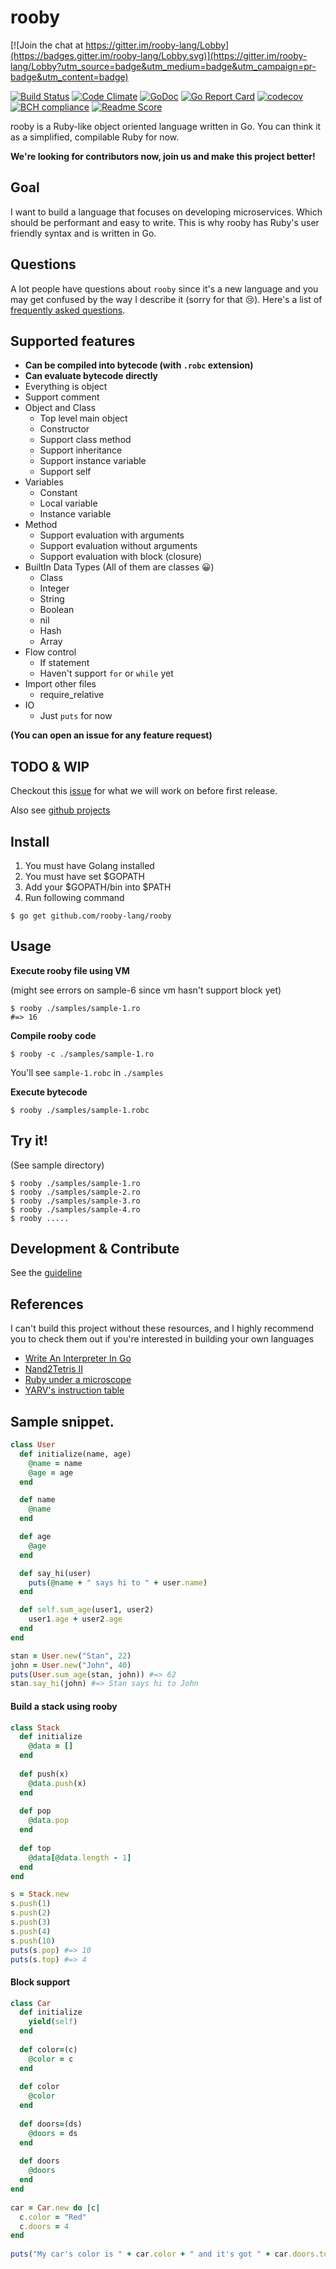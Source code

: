 # rooby

[![Join the chat at https://gitter.im/rooby-lang/Lobby](https://badges.gitter.im/rooby-lang/Lobby.svg)](https://gitter.im/rooby-lang/Lobby?utm_source=badge&utm_medium=badge&utm_campaign=pr-badge&utm_content=badge)

[![Build Status](https://travis-ci.org/rooby-lang/rooby.svg?branch=master)](https://travis-ci.org/rooby-lang/rooby)
[![Code Climate](https://codeclimate.com/github/rooby-lang/rooby/badges/gpa.svg)](https://codeclimate.com/github/rooby-lang/rooby)
[![GoDoc](https://godoc.org/github.com/rooby-lang/rooby?status.svg)](https://godoc.org/github.com/rooby-lang/rooby)
[![Go Report Card](https://goreportcard.com/badge/github.com/rooby-lang/rooby)](https://goreportcard.com/report/github.com/rooby-lang/rooby)
[![codecov](https://codecov.io/gh/rooby-lang/rooby/branch/master/graph/badge.svg)](https://codecov.io/gh/rooby-lang/rooby)
[![BCH compliance](https://bettercodehub.com/edge/badge/rooby-lang/rooby?branch=master)](https://bettercodehub.com/)
[![Readme Score](http://readme-score-api.herokuapp.com/score.svg?url=rooby-lang/rooby)](http://clayallsopp.github.io/readme-score?url=rooby-lang/rooby)

rooby is a Ruby-like object oriented language written in Go. You can think it as a simplified, compilable Ruby for now.
   
**We're looking for contributors now, join us and make this project better!**

## Goal

I want to build a language that focuses on developing microservices. Which should be performant and easy to write. This is why rooby has Ruby's user friendly syntax and is written in Go.

## Questions

A lot people have questions about `rooby` since it's a new language and you may get confused by the way I describe it (sorry for that 😢). Here's a list of [frequently asked questions](https://github.com/rooby-lang/rooby/wiki/Frequently-asked-questions).

## Supported features
- **Can be compiled into bytecode (with `.robc` extension)**
- **Can evaluate bytecode directly**
- Everything is object
- Support comment 
- Object and Class
    - Top level main object
    - Constructor
    - Support class method
    - Support inheritance
    - Support instance variable
    - Support self
- Variables
    - Constant
    - Local variable
    - Instance variable
- Method
    - Support evaluation with arguments
    - Support evaluation without arguments
    - Support evaluation with block (closure)
- BuiltIn Data Types (All of them are classes 😀)
    - Class
    - Integer
    - String
    - Boolean
    - nil
    - Hash
    - Array
- Flow control
    - If statement
    - Haven't support `for` or `while` yet
- Import other files
    - require_relative
- IO
    - Just `puts` for now
    
**(You can open an issue for any feature request)** 
    
## TODO & WIP

Checkout this [issue](https://github.com/rooby-lang/rooby/issues/72) for what we will work on before first release.

Also see [github projects](https://github.com/rooby-lang/rooby/projects)

## Install

1. You must have Golang installed
2. You must have set $GOPATH
3. Add your $GOPATH/bin into $PATH
4. Run following command 

```
$ go get github.com/rooby-lang/rooby
```

## Usage

**Execute rooby file using VM**

(might see errors on sample-6 since vm hasn't support block yet)
``` 
$ rooby ./samples/sample-1.ro
#=> 16
```

**Compile rooby code**

```
$ rooby -c ./samples/sample-1.ro
```

You'll see `sample-1.robc` in `./samples`

**Execute bytecode**

```
$ rooby ./samples/sample-1.robc
```


## Try it!
(See sample directory)
```
$ rooby ./samples/sample-1.ro
$ rooby ./samples/sample-2.ro
$ rooby ./samples/sample-3.ro
$ rooby ./samples/sample-4.ro
$ rooby .....
```
## Development & Contribute

See the [guideline](https://github.com/rooby-lang/rooby/blob/master/CONTRIBUTING.md)

## References

I can't build this project without these resources, and I highly recommend you to check them out if you're interested in building your own languages

- [Write An Interpreter In Go](https://interpreterbook.com)
- [Nand2Tetris II](https://www.coursera.org/learn/nand2tetris2/home/welcome)
- [Ruby under a microscope](http://patshaughnessy.net/ruby-under-a-microscope)
- [YARV's instruction table](http://www.atdot.net/yarv/insnstbl.html)

##  Sample snippet.

```ruby
class User
  def initialize(name, age)
    @name = name
    @age = age
  end

  def name
    @name
  end

  def age
    @age
  end

  def say_hi(user)
    puts(@name + " says hi to " + user.name)
  end

  def self.sum_age(user1, user2)
    user1.age + user2.age
  end
end

stan = User.new("Stan", 22)
john = User.new("John", 40)
puts(User.sum_age(stan, john)) #=> 62
stan.say_hi(john) #=> Stan says hi to John
```

#### Build a stack using rooby

```ruby
class Stack
  def initialize
    @data = []
  end
    
  def push(x)
    @data.push(x)
  end
    
  def pop
    @data.pop
  end
    
  def top
    @data[@data.length - 1]
  end
end

s = Stack.new
s.push(1)
s.push(2)
s.push(3)
s.push(4)
s.push(10)
puts(s.pop) #=> 10
puts(s.top) #=> 4
```

#### Block support

```ruby
class Car
  def initialize
    yield(self)
  end
  
  def color=(c)
    @color = c
  end
  
  def color
    @color
  end
  
  def doors=(ds)
    @doors = ds
  end
  
  def doors
    @doors
  end
end
 
car = Car.new do |c|
  c.color = "Red"
  c.doors = 4
end
 
puts("My car's color is " + car.color + " and it's got " + car.doors.to_s + " doors.")

```
